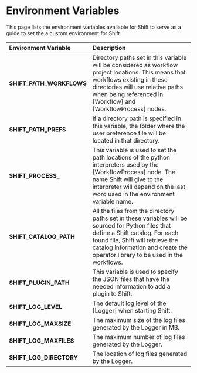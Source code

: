 # Environment Variables

This page lists the environment variables available for Shift to serve as a guide to set the a custom environment for Shift.

| Environment Variable | Description |
| :--- | :---------- | 
| **SHIFT_PATH_WORKFLOWS** | Directory paths set in this variable will be considered as workflow project locations. This means that workflows existing in these directories will use relative paths when being referenced in [Workflow] and [WorkflowProcess] nodes.|
| **SHIFT_PATH_PREFS** | If a directory path is specified in this variable, the folder where the user preference file will be located in that directory.|
| **SHIFT_PROCESS_<software>** | This variable is used to set the path locations of the python interpreters used by the [WorkflowProcess] node. The name Shift will give to the interpreter will depend on the last word used in the environment variable name.|
| **SHIFT_CATALOG_PATH** | All the files from the directory paths set in these variables will be sourced for Python files that define a Shift catalog. For each found file, Shift will retrieve the catalog information and create the operator library to be used in the workflows. |
| **SHIFT_PLUGIN_PATH** | This variable is used to specify the JSON files that have the needed information to add a plugin to Shift. |
| **SHIFT_LOG_LEVEL** | The default log level of the [Logger] when starting Shift.|
| **SHIFT_LOG_MAXSIZE** | The maximum size of the log files generated by the Logger in MB.|
| **SHIFT_LOG_MAXFILES** | The maximum number of log files generated by the Logger.|
| **SHIFT_LOG_DIRECTORY** | The location of log files generated by the Logger.|